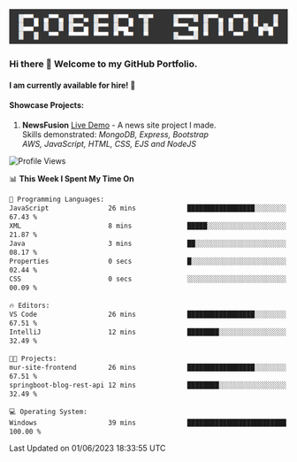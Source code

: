 <img alt="myname" src="assets/name.png" />

### Hi there 👋 Welcome to my GitHub Portfolio.
#### I am currently available for hire!  :briefcase:

#### Showcase Projects:

1. **NewsFusion** [Live Demo](https://news-1-f7223358.deta.app/) - A news site project I made.\
Skills demonstrated: *MongoDB, Express, Bootstrap\
AWS, JavaScript, HTML, CSS, EJS and NodeJS*

<!--START_SECTION:waka-->
![Profile Views](http://img.shields.io/badge/Profile%20Views-0-blue)

📊 **This Week I Spent My Time On** 

```text
💬 Programming Languages: 
JavaScript               26 mins             █████████████████░░░░░░░░   67.43 % 
XML                      8 mins              █████░░░░░░░░░░░░░░░░░░░░   21.87 % 
Java                     3 mins              ██░░░░░░░░░░░░░░░░░░░░░░░   08.17 % 
Properties               0 secs              █░░░░░░░░░░░░░░░░░░░░░░░░   02.44 % 
CSS                      0 secs              ░░░░░░░░░░░░░░░░░░░░░░░░░   00.09 % 

🔥 Editors: 
VS Code                  26 mins             █████████████████░░░░░░░░   67.51 % 
IntelliJ                 12 mins             ████████░░░░░░░░░░░░░░░░░   32.49 % 

🐱‍💻 Projects: 
mur-site-frontend        26 mins             █████████████████░░░░░░░░   67.51 % 
springboot-blog-rest-api 12 mins             ████████░░░░░░░░░░░░░░░░░   32.49 % 

💻 Operating System: 
Windows                  39 mins             █████████████████████████   100.00 % 
```


 Last Updated on 01/06/2023 18:33:55 UTC
<!--END_SECTION:waka-->

<!--
**robjsnow/robjsnow** is a ✨ _special_ ✨ repository because its `README.md` (this file) appears on your GitHub profile.

Here are some ideas to get you started:

- 🔭 I’m currently working on ...
- 🌱 I’m currently learning ...
- 👯 I’m looking to collaborate on ...
- 🤔 I’m looking for help with ...
- 💬 Ask me about ...
- 📫 How to reach me: ...
- 😄 Pronouns: ...
- ⚡ Fun fact: ...
-->
